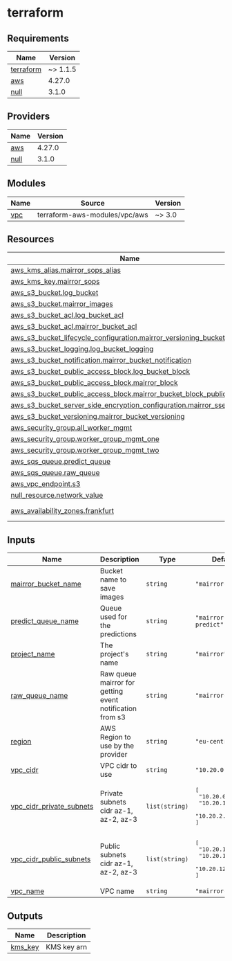 # terraform

<!-- BEGINNING OF PRE-COMMIT-TERRAFORM DOCS HOOK -->
## Requirements

| Name | Version |
|------|---------|
| <a name="requirement_terraform"></a> [terraform](#requirement\_terraform) | ~> 1.1.5 |
| <a name="requirement_aws"></a> [aws](#requirement\_aws) | 4.27.0 |
| <a name="requirement_null"></a> [null](#requirement\_null) | 3.1.0 |

## Providers

| Name | Version |
|------|---------|
| <a name="provider_aws"></a> [aws](#provider\_aws) | 4.27.0 |
| <a name="provider_null"></a> [null](#provider\_null) | 3.1.0 |

## Modules

| Name | Source | Version |
|------|--------|---------|
| <a name="module_vpc"></a> [vpc](#module\_vpc) | terraform-aws-modules/vpc/aws | ~> 3.0 |

## Resources

| Name | Type |
|------|------|
| [aws_kms_alias.mairror_sops_alias](https://registry.terraform.io/providers/hashicorp/aws/4.27.0/docs/resources/kms_alias) | resource |
| [aws_kms_key.mairror_sops](https://registry.terraform.io/providers/hashicorp/aws/4.27.0/docs/resources/kms_key) | resource |
| [aws_s3_bucket.log_bucket](https://registry.terraform.io/providers/hashicorp/aws/4.27.0/docs/resources/s3_bucket) | resource |
| [aws_s3_bucket.mairror_images](https://registry.terraform.io/providers/hashicorp/aws/4.27.0/docs/resources/s3_bucket) | resource |
| [aws_s3_bucket_acl.log_bucket_acl](https://registry.terraform.io/providers/hashicorp/aws/4.27.0/docs/resources/s3_bucket_acl) | resource |
| [aws_s3_bucket_acl.mairror_bucket_acl](https://registry.terraform.io/providers/hashicorp/aws/4.27.0/docs/resources/s3_bucket_acl) | resource |
| [aws_s3_bucket_lifecycle_configuration.mairror_versioning_bucket_config](https://registry.terraform.io/providers/hashicorp/aws/4.27.0/docs/resources/s3_bucket_lifecycle_configuration) | resource |
| [aws_s3_bucket_logging.log_bucket_logging](https://registry.terraform.io/providers/hashicorp/aws/4.27.0/docs/resources/s3_bucket_logging) | resource |
| [aws_s3_bucket_notification.mairror_bucket_notification](https://registry.terraform.io/providers/hashicorp/aws/4.27.0/docs/resources/s3_bucket_notification) | resource |
| [aws_s3_bucket_public_access_block.log_bucket_block](https://registry.terraform.io/providers/hashicorp/aws/4.27.0/docs/resources/s3_bucket_public_access_block) | resource |
| [aws_s3_bucket_public_access_block.mairror_block](https://registry.terraform.io/providers/hashicorp/aws/4.27.0/docs/resources/s3_bucket_public_access_block) | resource |
| [aws_s3_bucket_public_access_block.mairror_bucket_block_public_acls](https://registry.terraform.io/providers/hashicorp/aws/4.27.0/docs/resources/s3_bucket_public_access_block) | resource |
| [aws_s3_bucket_server_side_encryption_configuration.mairror_sse_kms](https://registry.terraform.io/providers/hashicorp/aws/4.27.0/docs/resources/s3_bucket_server_side_encryption_configuration) | resource |
| [aws_s3_bucket_versioning.mairror_bucket_versioning](https://registry.terraform.io/providers/hashicorp/aws/4.27.0/docs/resources/s3_bucket_versioning) | resource |
| [aws_security_group.all_worker_mgmt](https://registry.terraform.io/providers/hashicorp/aws/4.27.0/docs/resources/security_group) | resource |
| [aws_security_group.worker_group_mgmt_one](https://registry.terraform.io/providers/hashicorp/aws/4.27.0/docs/resources/security_group) | resource |
| [aws_security_group.worker_group_mgmt_two](https://registry.terraform.io/providers/hashicorp/aws/4.27.0/docs/resources/security_group) | resource |
| [aws_sqs_queue.predict_queue](https://registry.terraform.io/providers/hashicorp/aws/4.27.0/docs/resources/sqs_queue) | resource |
| [aws_sqs_queue.raw_queue](https://registry.terraform.io/providers/hashicorp/aws/4.27.0/docs/resources/sqs_queue) | resource |
| [aws_vpc_endpoint.s3](https://registry.terraform.io/providers/hashicorp/aws/4.27.0/docs/resources/vpc_endpoint) | resource |
| [null_resource.network_value](https://registry.terraform.io/providers/hashicorp/null/3.1.0/docs/resources/resource) | resource |
| [aws_availability_zones.frankfurt](https://registry.terraform.io/providers/hashicorp/aws/4.27.0/docs/data-sources/availability_zones) | data source |

## Inputs

| Name | Description | Type | Default | Required |
|------|-------------|------|---------|:--------:|
| <a name="input_mairror_bucket_name"></a> [mairror\_bucket\_name](#input\_mairror\_bucket\_name) | Bucket name to save images | `string` | `"mairror-images"` | no |
| <a name="input_predict_queue_name"></a> [predict\_queue\_name](#input\_predict\_queue\_name) | Queue used for the predictions | `string` | `"mairror-predict"` | no |
| <a name="input_project_name"></a> [project\_name](#input\_project\_name) | The project's name | `string` | `"mairror"` | no |
| <a name="input_raw_queue_name"></a> [raw\_queue\_name](#input\_raw\_queue\_name) | Raw queue mairror for getting event notification from s3 | `string` | `"mairror-raw"` | no |
| <a name="input_region"></a> [region](#input\_region) | AWS Region to use by the provider | `string` | `"eu-central-1"` | no |
| <a name="input_vpc_cidr"></a> [vpc\_cidr](#input\_vpc\_cidr) | VPC cidr to use | `string` | `"10.20.0.0/16"` | no |
| <a name="input_vpc_cidr_private_subnets"></a> [vpc\_cidr\_private\_subnets](#input\_vpc\_cidr\_private\_subnets) | Private subnets cidr az-1, az-2, az-3 | `list(string)` | <pre>[<br>  "10.20.0.0/24",<br>  "10.20.1.0/24",<br>  "10.20.2.0/24"<br>]</pre> | no |
| <a name="input_vpc_cidr_public_subnets"></a> [vpc\_cidr\_public\_subnets](#input\_vpc\_cidr\_public\_subnets) | Public subnets cidr az-1, az-2, az-3 | `list(string)` | <pre>[<br>  "10.20.10.0/24",<br>  "10.20.11.0/24",<br>  "10.20.12.0/24"<br>]</pre> | no |
| <a name="input_vpc_name"></a> [vpc\_name](#input\_vpc\_name) | VPC name | `string` | `"mairror-vpc"` | no |

## Outputs

| Name | Description |
|------|-------------|
| <a name="output_kms_key"></a> [kms\_key](#output\_kms\_key) | KMS key arn |
<!-- END OF PRE-COMMIT-TERRAFORM DOCS HOOK -->
